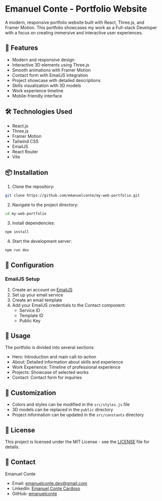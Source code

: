 # Emanuel Conte - Portfolio Website

A modern, responsive portfolio website built with React, Three.js, and Framer Motion. This portfolio showcases my work as a Full-stack Developer with a focus on creating immersive and interactive user experiences.

## 🚀 Features

- Modern and responsive design
- Interactive 3D elements using Three.js
- Smooth animations with Framer Motion
- Contact form with EmailJS integration
- Project showcase with detailed descriptions
- Skills visualization with 3D models
- Work experience timeline
- Mobile-friendly interface

## 🛠️ Technologies Used

- React.js
- Three.js
- Framer Motion
- Tailwind CSS
- EmailJS
- React Router
- Vite

## 📦 Installation

1. Clone the repository:
```bash
git clone https://github.com/emanuelconte/my-web-portfolio.git
```

2. Navigate to the project directory:
```bash
cd my-web-portfolio
```

3. Install dependencies:
```bash
npm install
```

4. Start the development server:
```bash
npm run dev
```

## 🔧 Configuration

### EmailJS Setup
1. Create an account on [EmailJS](https://www.emailjs.com/)
2. Set up your email service
3. Create an email template
4. Add your EmailJS credentials to the Contact component:
   - Service ID
   - Template ID
   - Public Key

## 📱 Usage

The portfolio is divided into several sections:
- Hero: Introduction and main call-to-action
- About: Detailed information about skills and experience
- Work Experience: Timeline of professional experience
- Projects: Showcase of selected works
- Contact: Contact form for inquiries

## 🎨 Customization

- Colors and styles can be modified in the `src/styles.js` file
- 3D models can be replaced in the `public` directory
- Project information can be updated in the `src/constants` directory

## 📄 License

This project is licensed under the MIT License - see the [LICENSE](LICENSE) file for details.

## 👤 Contact

Emanuel Conte
- Email: emanuelconte.dev@gmail.com
- LinkedIn: [Emanuel Conte Cardoso](https://www.linkedin.com/in/emanuel-conte-cardoso/)
- GitHub: [emanuelconte](https://github.com/emanuelconte)
